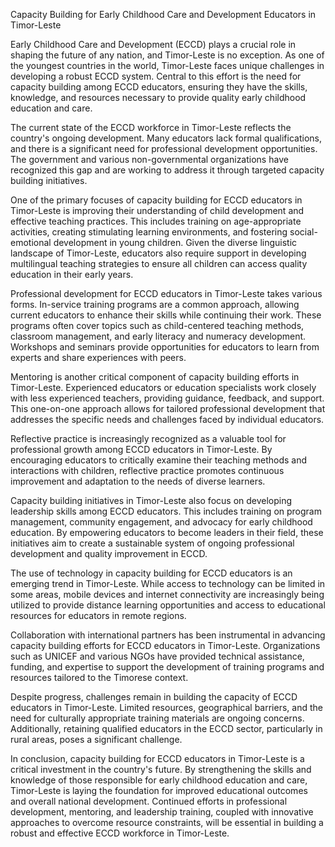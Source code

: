 Capacity Building for Early Childhood Care and Development Educators in Timor-Leste

Early Childhood Care and Development (ECCD) plays a crucial role in shaping the future of any nation, and Timor-Leste is no exception. As one of the youngest countries in the world, Timor-Leste faces unique challenges in developing a robust ECCD system. Central to this effort is the need for capacity building among ECCD educators, ensuring they have the skills, knowledge, and resources necessary to provide quality early childhood education and care.

The current state of the ECCD workforce in Timor-Leste reflects the country's ongoing development. Many educators lack formal qualifications, and there is a significant need for professional development opportunities. The government and various non-governmental organizations have recognized this gap and are working to address it through targeted capacity building initiatives.

One of the primary focuses of capacity building for ECCD educators in Timor-Leste is improving their understanding of child development and effective teaching practices. This includes training on age-appropriate activities, creating stimulating learning environments, and fostering social-emotional development in young children. Given the diverse linguistic landscape of Timor-Leste, educators also require support in developing multilingual teaching strategies to ensure all children can access quality education in their early years.

Professional development for ECCD educators in Timor-Leste takes various forms. In-service training programs are a common approach, allowing current educators to enhance their skills while continuing their work. These programs often cover topics such as child-centered teaching methods, classroom management, and early literacy and numeracy development. Workshops and seminars provide opportunities for educators to learn from experts and share experiences with peers.

Mentoring is another critical component of capacity building efforts in Timor-Leste. Experienced educators or education specialists work closely with less experienced teachers, providing guidance, feedback, and support. This one-on-one approach allows for tailored professional development that addresses the specific needs and challenges faced by individual educators.

Reflective practice is increasingly recognized as a valuable tool for professional growth among ECCD educators in Timor-Leste. By encouraging educators to critically examine their teaching methods and interactions with children, reflective practice promotes continuous improvement and adaptation to the needs of diverse learners.

Capacity building initiatives in Timor-Leste also focus on developing leadership skills among ECCD educators. This includes training on program management, community engagement, and advocacy for early childhood education. By empowering educators to become leaders in their field, these initiatives aim to create a sustainable system of ongoing professional development and quality improvement in ECCD.

The use of technology in capacity building for ECCD educators is an emerging trend in Timor-Leste. While access to technology can be limited in some areas, mobile devices and internet connectivity are increasingly being utilized to provide distance learning opportunities and access to educational resources for educators in remote regions.

Collaboration with international partners has been instrumental in advancing capacity building efforts for ECCD educators in Timor-Leste. Organizations such as UNICEF and various NGOs have provided technical assistance, funding, and expertise to support the development of training programs and resources tailored to the Timorese context.

Despite progress, challenges remain in building the capacity of ECCD educators in Timor-Leste. Limited resources, geographical barriers, and the need for culturally appropriate training materials are ongoing concerns. Additionally, retaining qualified educators in the ECCD sector, particularly in rural areas, poses a significant challenge.

In conclusion, capacity building for ECCD educators in Timor-Leste is a critical investment in the country's future. By strengthening the skills and knowledge of those responsible for early childhood education and care, Timor-Leste is laying the foundation for improved educational outcomes and overall national development. Continued efforts in professional development, mentoring, and leadership training, coupled with innovative approaches to overcome resource constraints, will be essential in building a robust and effective ECCD workforce in Timor-Leste.